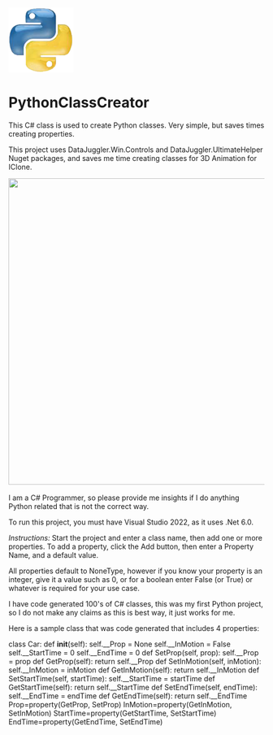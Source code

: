 <img src ='https://github.com/DataJuggler/SharedRepo/blob/master/Python.png' height=128 width=128>

# PythonClassCreator
This C# class is used to create Python classes. Very simple, but saves times creating properties.

This project uses DataJuggler.Win.Controls and DataJuggler.UltimateHelper Nuget packages, and saves me time creating classes for 3D Animation for IClone.

<img src ='https://github.com/DataJuggler/SharedRepo/blob/master/PythonClassCreator.png' height=603 width=742>

I am a C# Programmer, so please provide me insights if I do anything Python related that is not the correct way.

To run this project, you must have Visual Studio 2022, as it uses .Net 6.0.

*Instructions:*
Start the project and enter a class name, then add one or more properties. To add a property, click the Add button, then enter a Property Name, and a default value.

All properties default to NoneType, however if you know your property is an integer, give it a value such as 0, or for a boolean enter False (or True) or whatever is required for your use case.

I have code generated 100's of C# classes, this was my first Python project, so I do not make any claims as this is best way, it just works for me.

Here is a sample class that was code generated that includes 4 properties:

class Car:
    def __init__(self):
        self.__Prop = None
        self.__InMotion = False
        self.__StartTime = 0
        self.__EndTime = 0
    def SetProp(self, prop):
        self.__Prop = prop
    def GetProp(self):
        return self.__Prop
    def SetInMotion(self, inMotion):
        self.__InMotion = inMotion
    def GetInMotion(self):
        return self.__InMotion
    def SetStartTime(self, startTime):
        self.__StartTime = startTime
    def GetStartTime(self):
        return self.__StartTime
    def SetEndTime(self, endTime):
        self.__EndTime = endTime
    def GetEndTime(self):
        return self.__EndTime
    Prop=property(GetProp, SetProp)
    InMotion=property(GetInMotion, SetInMotion)
    StartTime=property(GetStartTime, SetStartTime)
    EndTime=property(GetEndTime, SetEndTime)
    



